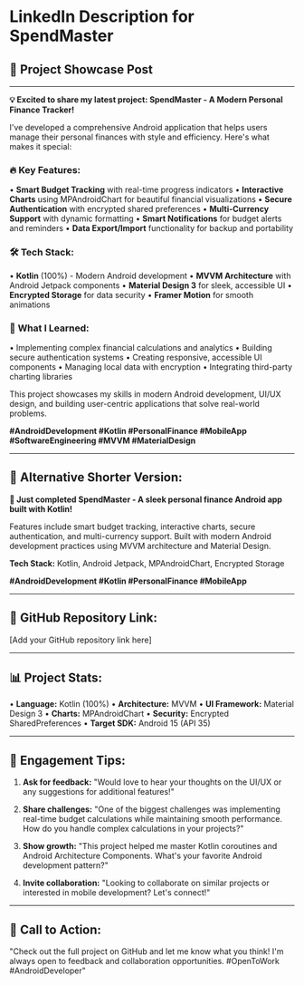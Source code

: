 # LinkedIn Description for SpendMaster

## 🚀 **Project Showcase Post**

---

**💡 Excited to share my latest project: SpendMaster - A Modern Personal Finance Tracker!**

I've developed a comprehensive Android application that helps users manage their personal finances with style and efficiency. Here's what makes it special:

### 🔥 **Key Features:**
• **Smart Budget Tracking** with real-time progress indicators
• **Interactive Charts** using MPAndroidChart for beautiful financial visualizations
• **Secure Authentication** with encrypted shared preferences
• **Multi-Currency Support** with dynamic formatting
• **Smart Notifications** for budget alerts and reminders
• **Data Export/Import** functionality for backup and portability

### 🛠️ **Tech Stack:**
• **Kotlin** (100%) - Modern Android development
• **MVVM Architecture** with Android Jetpack components
• **Material Design 3** for sleek, accessible UI
• **Encrypted Storage** for data security
• **Framer Motion** for smooth animations

### 📱 **What I Learned:**
• Implementing complex financial calculations and analytics
• Building secure authentication systems
• Creating responsive, accessible UI components
• Managing local data with encryption
• Integrating third-party charting libraries

This project showcases my skills in modern Android development, UI/UX design, and building user-centric applications that solve real-world problems.

**#AndroidDevelopment #Kotlin #PersonalFinance #MobileApp #SoftwareEngineering #MVVM #MaterialDesign**

---

## 📝 **Alternative Shorter Version:**

**💼 Just completed SpendMaster - A sleek personal finance Android app built with Kotlin!**

Features include smart budget tracking, interactive charts, secure authentication, and multi-currency support. Built with modern Android development practices using MVVM architecture and Material Design.

**Tech Stack:** Kotlin, Android Jetpack, MPAndroidChart, Encrypted Storage

**#AndroidDevelopment #Kotlin #PersonalFinance #MobileApp**

---

## 🔗 **GitHub Repository Link:**
[Add your GitHub repository link here]

---

## 📊 **Project Stats:**
• **Language:** Kotlin (100%)
• **Architecture:** MVVM
• **UI Framework:** Material Design 3
• **Charts:** MPAndroidChart
• **Security:** Encrypted SharedPreferences
• **Target SDK:** Android 15 (API 35)

---

## 💬 **Engagement Tips:**

1. **Ask for feedback:** "Would love to hear your thoughts on the UI/UX or any suggestions for additional features!"

2. **Share challenges:** "One of the biggest challenges was implementing real-time budget calculations while maintaining smooth performance. How do you handle complex calculations in your projects?"

3. **Show growth:** "This project helped me master Kotlin coroutines and Android Architecture Components. What's your favorite Android development pattern?"

4. **Invite collaboration:** "Looking to collaborate on similar projects or interested in mobile development? Let's connect!"

---

## 🎯 **Call to Action:**

"Check out the full project on GitHub and let me know what you think! I'm always open to feedback and collaboration opportunities. #OpenToWork #AndroidDeveloper" 